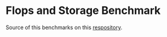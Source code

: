 # Flops and Storage Benchmark

Source of this benchmarks on this [respository](https://github.com/lithops-cloud/applications/tree/master).